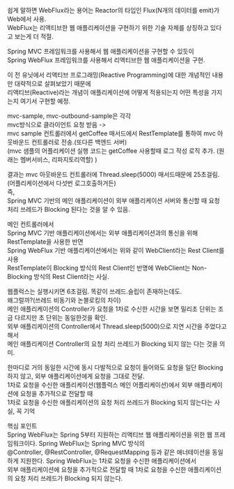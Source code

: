쉽게 말하면 WebFlux라는 용어는 Reactor의 타입인 Flux(N개의 데이터를 emit)가 Web에서 사용.  
WebFlux는 리액티브한 웹 애플리케이션을 구현하기 위한 기술 자체를 상징하고 있다고 보는게 더 적절.  
    
Spring MVC 프레임워크를 사용해서 웹 애플리케이션을 구현할 수 있듯이  
Spring WebFlux 프레임워크를 사용해서 리액티브한 웹 애플리케이션을 구현.  
    
이 전 유닛에서 리액티브 프로그래밍(Reactive Programming)에 대한 개념적인 내용만 대략적으로 살펴보았기 때문에  
리액티브(Reactive)라는 개념이 애플리케이션에 어떻게 적용되는지 어떤 특성을 가지는지 여기서 구현할 예정.  
  
mvc-sample, mvc-outbound-sample은 각각  
mvc방식으로 클라이언트 요청 받음 ->  
mvc sample 컨트롤러에서 getCoffee 매서드에서 RestTemplate를 통하여 mvc 아웃바운드 컨트롤러로 전송.(또다른 백엔드 서버)  
(mvc 샘플의 어플리케이션 실행 코드는 getCoffee 사용할때 로그 작성 로직 추가. (원래는 멤버서비스, 리파지토리역할) )  
  
결과는 mvc 아웃바운드 컨트롤러에 Thread.sleep(5000) 매서드때문에 25초걸림.(어플리케이션에서 다섯번 로그호출하거든)  
즉,  
Spring MVC 기반의 메인 애플리케이션이 외부 애플리케이션 서버와 통신할 때 요청 처리 쓰레드가 Blocking 된다는 것을 알 수 있음.  


메인 컨트롤러에서  
Spring MVC 기반 애플리케이션에서는 외부 애플리케이션과의 통신을 위해 RestTemplate을 사용한 반면  
Spring WebFlux 기반 애플리케이션에서는 위와 같이 WebClient라는 Rest Client를 사용  
RestTemplate이 Blocking 방식의 Rest Client인 반명에 WebClient는 Non-Blocking 방식의 Rest Client라는 사실.  
  
  
웹플럭스는 실행시키면 6초걸림. 똑같이 쓰레드.슬립이 존재하는데도.  
왜그럴까?(쓰레드 비동기와 논블로킹의 차이)  
메인 애플리케이션의 Controller가 요청을 1차로 수신한 시간을 보면 밀리초 단위는 조금 다르지만 초 단위는 동일한것을 확인.  
외부 애플리케이션의 Controller에서 Thread.sleep(5000)으로 지연 시간을 주었다고 해서  
메인 애플리케이션 Controller의 요청 처리 쓰레드가 Blocking 되지 않는 다는 것을 의미.  

한마디로 거의 동일한 시간에 동시 다발적으로 요청이 들어와도 요청을 일단 Blocking 하지 않고, 외부 애플리케이션에게 요청을 그대로 전달.  
1차로 요청을 수신한 애플리케이션(웹플럭스 메인 어플리케이션)에서 외부 애플리케이션에 요청을 추가적으로 전달할 때  
1차로 요청을 수신한 애플리케이션의 요청 처리 쓰레드가 Blocking 되지 않는다는 사실, 꼭 기억  


핵심 포인트  
Spring WebFlux는 Spring 5부터 지원하는 리액티브 웹 애플리케이션을 위한 웹 프레임워크이다.
Spring WebFlux는 Spring MVC 방식의  
@Controller, @RestController, @RequestMapping 등과 같은 애너테이션을 동일하게 지원한다.
Spring WebFlux는 1차로 요청을 수신한 애플리케이션에서  
외부 애플리케이션에 요청을 추가적으로 전달할 때 1차로 요청을 수신한 애플리케이션의 요청 처리 쓰레드가 Blocking 되지 않는다.  

